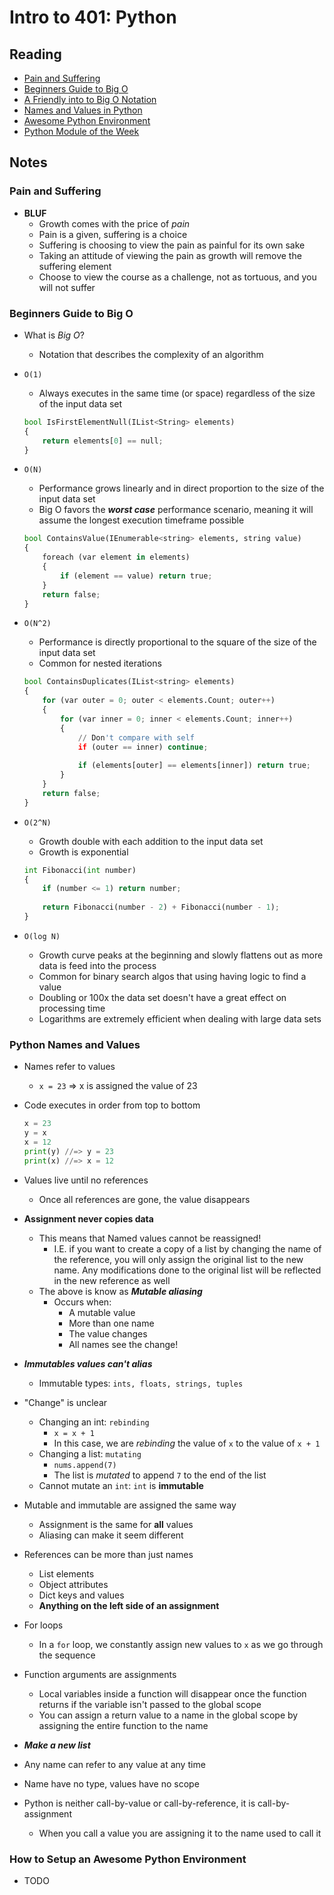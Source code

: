 # Intro to 401: Python

## Reading

* [Pain and Suffering](https://codefellows.github.io/code-401-python-guide/curriculum/class-01/notes/pain_suffering)
* [Beginners Guide to Big O](https://rob-bell.net/2009/06/a-beginners-guide-to-big-o-notation/)
* [A Friendly into to Big O Notation](https://www.codenewbie.org/basecs/8)
* [Names and Values in Python](https://www.youtube.com/watch?v=_AEJHKGk9ns)
* [Awesome Python Environment](https://towardsdatascience.com/how-to-setup-an-awesome-python-environment-for-data-science-or-anything-else-35d358cc95d5)
* [Python Module of the Week](https://pymotw.com/3/index.html)

## Notes

### Pain and Suffering

* **BLUF**
  * Growth comes with the price of *pain*
  * Pain is a given, suffering is a choice
  * Suffering is choosing to view the pain as painful for its own sake
  * Taking an attitude of viewing the pain as growth will remove the suffering element
  * Choose to view the course as a challenge, not as tortuous, and you will not suffer

### Beginners Guide to Big O

* What is *Big O*?
  * Notation that describes the complexity of an algorithm
* `O(1)`
  * Always executes in the same time (or space) regardless of the size of the input data set

  ```py
  bool IsFirstElementNull(IList<String> elements)
  {
      return elements[0] == null;
  }
  ```

* `O(N)`
  * Performance grows linearly and in direct proportion to the size of the input data set
  * Big O favors the ***worst case*** performance scenario, meaning it will assume the longest execution timeframe possible

  ```py
  bool ContainsValue(IEnumerable<string> elements, string value)
  {
      foreach (var element in elements)
      {
          if (element == value) return true; 
      }     
      return false; 
  }
  ```

* `O(N^2)`
  * Performance is directly proportional to the square of the size of the input data set
  * Common for nested iterations

  ```py
  bool ContainsDuplicates(IList<string> elements)
  {
      for (var outer = 0; outer < elements.Count; outer++) 
      {
          for (var inner = 0; inner < elements.Count; inner++) 
          { 
              // Don't compare with self 
              if (outer == inner) continue;             
              
              if (elements[outer] == elements[inner]) return true; 
          }
      }    
      return false;
  }
  ```

* `O(2^N)`
  * Growth double with each addition to the input data set
  * Growth is exponential

  ```py
  int Fibonacci(int number)
  {
      if (number <= 1) return number;
        
      return Fibonacci(number - 2) + Fibonacci(number - 1); 
  }
  ```

* `O(log N)`
  * Growth curve peaks at the beginning and slowly flattens out as more data is feed into the process
  * Common for binary search algos that using having logic to find a value
  * Doubling or 100x the data set doesn't have a great effect on processing time
  * Logarithms are extremely efficient when dealing with large data sets

### Python Names and Values

* Names refer to values
  * `x = 23` => x is assigned the value of 23
* Code executes in order from top to bottom

  ```py
  x = 23
  y = x
  x = 12
  print(y) //=> y = 23
  print(x) //=> x = 12
  ```

* Values live until no references
  * Once all references are gone, the value disappears
* **Assignment never copies data**
  * This means that Named values cannot be reassigned!
    * I.E. if you want to create a copy of a list by changing the name of the reference, you will only assign the original list to the new name. Any modifications done to the original list will be reflected in the new reference as well
  * The above is know as ***Mutable aliasing***
    * Occurs when:
      * A mutable value
      * More than one name
      * The value changes
      * All names see the change!
* ***Immutables values can't alias***
  * Immutable types: `ints, floats, strings, tuples`
* "Change" is unclear
  * Changing an int: `rebinding`
    * `x = x + 1`
    * In this case, we are *rebinding* the value of `x` to the value of `x + 1`
  * Changing a list: `mutating`
    * `nums.append(7)`
    * The list is *mutated* to append `7` to the end of the list
  * Cannot mutate an `int`: `int` is **immutable**
* Mutable and immutable are assigned the same way
  * Assignment is the same for **all** values
  * Aliasing can make it seem different
* References can be more than just names
  * List elements
  * Object attributes
  * Dict keys and values
  * **Anything on the left side of an assignment**
* For loops
  * In a `for` loop, we constantly assign new values to `x` as we go through the sequence
* Function arguments are assignments
  * Local variables inside a function will disappear once the function returns if the variable isn't passed to the global scope
  * You can assign a return value to a name in the global scope by assigning the entire function to the name
* ***Make a new list***
* Any name can refer to any value at any time
* Name have no type, values have no scope
* Python is neither call-by-value or call-by-reference, it is call-by-assignment
  * When you call a value you are assigning it to the name used to call it

### How to Setup an Awesome Python Environment

* TODO
